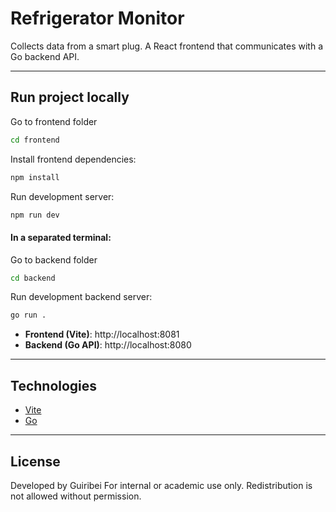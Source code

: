 # Refrigerator Monitor

Collects data from a smart plug. A React frontend that communicates with a Go backend API.  

---

## Run project locally

Go to frontend folder
```bash
cd frontend
```

Install frontend dependencies:
```bash
npm install
```

Run development server:
```bash
npm run dev
```
#### In a separated terminal:
Go to backend folder
```bash
cd backend
```

Run development backend server:
```bash
go run .
```

- **Frontend (Vite)**: http://localhost:8081  
- **Backend (Go API)**: http://localhost:8080

---


## Technologies

- [Vite](https://vitejs.dev/)
- [Go](https://go.dev/)

---

## License

Developed by Guiribei 
For internal or academic use only. Redistribution is not allowed without permission.
